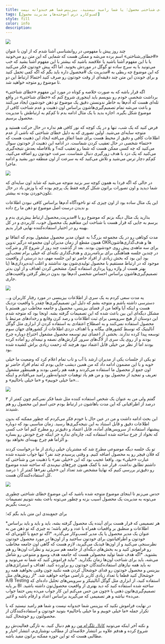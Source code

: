 ```yaml
---
title: تله‌ی شناختی محصول؛ یا شما رامبد نیستید، بیزینس شما هم خندوانه نیست
tags: [کسب‌وکار, درس آموخته‌ها, مدیریت محصول]
style: fill
color: info
description:
---
```

![](https://fa.ahmadi.pm/assets/imgpsts/product-cognitive.jpg)

چند روز پیش با مفهومی در روانشناسی آشنا شدم که از اون با عنوان «#خطای_شناختی» اسم برده می‌شه و ممکن هست که شمایی که این متن رو می‌خونید یا با این مفهوم آشنا باشید یا علاقمند باشید که بیشتر با این مفهوم آشنا بشید که خب می‌تونید با یه سرچ ساده تو گوگل در موردش بخونید. اما اگه پیش خودتون فکر می‌کنید که این موضوع چه ربطی به #مدیریت یک #محصول داره باید بگم که اگه کمی تحمل کنید و برای خوندن این متن چند دقیقه‌ای از وقت خودتون رو صرف کنید احتمالا ارتباط این دو تا موضوع رو متوجه خواهید شد.

اگه قرار باشه که به صورت خلاصه و کوتاه در مورد این مفهوم «خطای شناختی» برداشت شخصی خودم رو بنویسم باید اینجوری شروع کنم که «خطای شناختی» در واقع تله‌ای هست که آدم‌ها به خاطر ندونستن دقیق یک موضوع تو ذهن خودشون ایجاد می‌کنند و باعث می‌شه تمام تصمیم‌گیری‌هاشون براساس اون ذهنیت و عدم شناخت کافی از موضوع شکل بگیره. اجازه بدید با یک مثال ادامه بدم تا کم‌کم به ارتباطش با مدیریت محصول برسیم.

فرض کنید که یک شب، تنها و در یک کوچه که نور کافی هم نداره در حال حرکت هستید و متوجه سایه‌ای می‌شید. اولین تصوری که به دلیل خطای شناختی که ناشی از عدم اطلاعات کافی و دقیق از محیط هست برای شما اتفاق می‌افته ایجاد این ذهنیت هست که «حتما» شخصی در حال تعقیب کردن شماست. در ادامه این ذهنیت از خودتون سوال می‌کنید که چه کسی ممکن هست که شما رو تعقیب کنه؟ و بلافاصله بعدش نتیجه‌گیری می‌کنید که یک دزد با هدف زورگیری دنبال شماست. سرعت خودتون رو اضافه می‌کنید، کم‌کم دچار ترس می‌شید و تلاش می‌کنید که به سرعت از اون منطقه دور بشید و ادامه ماجرا.

![](https://fa.ahmadi.pm/assets/imgpsts/product-cognitive-q.jpg)

در حالی که اگه فردا به همون کوچه سر بزنید متوجه می‌شید که شاید اون سایه‌ای که شما دیدید و اون تصورات براتون شکل گرفته فقط یک پرچم بوده که با وزش باد در حال تکون‌خوردن بوده نه بیشتر.

این یک مثال ساده بود از اون چیزی که تو ناخودآگاه آدم‌ها براساس کافی نبودن اطلاعات و ندیدن درست اصل موضوع تو ذهن ما رخ داده.

بذارید یک مثال دیگه بزنم که موضوع رو با #مدیریت_محصول ارتباط بیش‌تری بدم و برسم به جایی که قرار هست با شناخت این مفاهیم یک محصول خوب، کاربردی و در کل بهینه رو در اختیار استفاده‌کننده نهایی قرار بدیم.

مدت کوتاهی رو در یک مجموعه بزرگ! به عنوان مدیر محصول مشغول بودم که اتفاقا تو همون مقطع از زمان مدیران اون مجموعه درگیر تدوین OKRها و هدف‌گذاری‌هاشون برای سه ماهه‌ی پیش روی خودشون بودند. بعد از گذشت چند روز از شروع کار و شرکت در چندین جلسه هماهنگی برای برنامه‌ریزی و هدف‌گذاری نکته‌ای که خیلی برام تعجب‌آور بود این بود که بخش زیادی از افراد حاضر تو این جلسه مهم، دید درستی از واقعیت موجود که در ارتباط مستقیم با محصول تولیدی‌شون بود نداشتند و اغلب ایده‌پردازی‌ها (یا بهتر هست از واژه رویا پردازی استفاده کنم)، مشخص کردن اهداف و از اون بدتر تصمیم‌گیری‌هاشون براساس احساس شخصی آدم‌ها بود بدون درنظر گرفتن واقعیت‌های جاری.

![](https://fa.ahmadi.pm/assets/imgpsts/the-sessions.jpg)

یه مدت سعی کردم به یک سری از اطلاعات بیزینسی در مورد رفتار کاربران و... دسترسی داشته باشم و متوجه بشم که دلیل این تصمیم‌گیری‌ها چقدر با واقعیت نزدیک هست و اینکه آیا واقعا من از فضای بیزینس، محصول و جامعه مخاطب دور هستم یا مشکل دیگه‌ای این بین باعث شده که این تصمیمات گرفته بشه. اونجا بود که متوجه شدم این دوستان از هیچ سرویسی برای ثبت اطلاعات و رصد کرن وقایع و رخدادهای مرتبط با محصول استفاده نمی‌کنند و به اصطلاح اعتقادی به استفاده کردن از ابزاری مثل گوگل آنالیتیک که توسط کشورهای بیگانه و با اهداف دزدی اطلاعات از کشورهای جهان سوم توسعه پیدا کرده ندارند. بخشی از اعضای تیم توسعه محصول مشغول اختراع دوباره چرخ بودند و از روی یک سری از لاگ‌های سرور گزارش‌های نصفه و نیمه‌ای رو آماده کرده بودند اما از نظر من خیلی قابل اعتماد نبود هرچند که زحمت زیادی براش کشیده شده بود.

تو یکی از جلسات یکی از مدیران ارشد با آب و تاب تمام اعلام کرد که وضعیت ما خیلی خوبه و با این مضمون ادامه داد که من همین دیشب جایی بودم که تمام افراد حاضر تو اون جمع از محصول ما استفاده می‌کردند و همه هم راضی بودند و همینطور مشغول تعریف و تمجید از محصول بود و من هم یاد توهمات خندوانه‌طور رامبد می‌افتادم و اینکه «ما خیلی خوبیم» و «ما خیلی باحالیم» و...

![](https://fa.ahmadi.pm/assets/imgpsts/rambod.jpg)

گفتم ولی من به عنوان یک شخص استفاده کننده مثل شما فکر نمی‌کنم چون کمتر از ۳ درصد از اطرافیانی که این مدت باهاشون در ارتباط بودم حتی اسم این محصول رو هم شنیدند.

این بحث ادامه داشت و من در عین حال با خودم فکر می‌کردم که چطور ممکنه که بدون اطلاعات دقیق و قابل استناد به این نتیجه‌گیری‌ها رسید. زمان مناسبی بود که دوباره پیشنهاد استفاده از سرویس‌های آماده، قابل اعتماد و دقیق‌تر رو مطرح کنم اما خب کسی که نخواد از چرخ ساخته شده استفاده کنه، چاره‌ای نداره جز اینکه چرخ خودش رو بسازه و الزاما هم چرخ بهینه‌ای نخواهد بود.

تو یک جلسه دیگه موضوعی مطرح شد که مشتریان خیلی زیادی از ما درخواست کردند که فلان فیچر رو به محصول اضافه کنیم. و وقتی پرسیدم چند نفر؟ تنها جواب شنیده شده عبارت «خیلی» بود. واقعا عجیب بود که این «خیلی نفر» با ذهنیت من و شناختی که داشتم تطابق نداشت. قرار شد با کمک همون چرخ‌های نیم‌بندی که ساخته شده موضوع رو دقیق‌تر بررسی کنیم که نهایتا مشخص شد تعداد این «خیلی نفر»ها کمتر از ۱ درصد کل استفاده‌کنندگان هست.

![](https://fa.ahmadi.pm/assets/imgpsts/toolspm.jpg)

حدس می‌زنم تا اینجای موضوع متوجه شده باشید که این موضوع خطای شناختی چطوری می‌تونه به مدیریت یک محصول آسیب بزنه و چطور می‌تونه باعث بشه نتونیم تصمیمات درست بگیریم.

برای جمع‌بندی این متن باید بگم که؛

*هر تصمیمی که قرار هست برای آینده یک محصول گرفته بشه، باید و باید و باید براساس اطلاعات و منطبق بر واقعیات همراه با عدد و رقم باشه؛ نه چیزی که تو ذهن من به عنوان یک مدیر محصول یا یک مدیر کسب‌وکار می‌گذره.
*اگه تو جمع یا کلونی‌ای که خودتون و اطرافیانتون برای خودتون ساختید و از اون‌ها در مورد محصول خودتون نظرسنجی می‌کنید و از اون‌ها فیدبک می‌گیرید، لازم هست که گاهی اون جامعه مخاطب رو فراموش کنید و به بخش‌های دیگه‌ای از جامعه هم سربزنید و نظرات اون‌ها رو هم بشنوید.
*اگه هدف شما تولید محصولی هست که جامعه هدف وسیع و متنوعی رو شامل می‌شه، باید برای شناخت اون‌ها زمان بگذارید.
*نباید فراموش کنید که شما نه می‌تونید و نه باید همه نیازهای استفاده‌کنندگان خودتون رو برآورده کنید. اهداف و استراتژی‌های بیزینس و محصول خودتون رو فدای خوشحال کردن همه نکنید چون وقتی بخواهید همه رو خوشحال کنید قطعا با تعداد زیادی کاربر ناراضی مواجه خواهید شد.
*از روش‌های مثل A/B Testing استفاده کنید، از ابزاری مثل گوگل آنالیتیکز و سرویس‌های تحلیل داده‌ای که بر پایه BI ساخته شده استفاده کنید که دید بهتری از واقعیت محصول‌تون داشته باشید.
تصمیم‌گیری‌هاتون ذهنی یا «چون من حس می‌کنم این کار جواب می‌ده پس حتما جواب می‌ده» نباشه و هر تصمیمی که می‌گیرید براساس اعداد و ارقام باشه و لاغیر.

در نهایت فراموش نکنید که بیزینس شما خندوانه نیست و شما هم رامبد نیستید که با تکرار جمله «ما خیلی خوبیم و ما خیلی باحالیم» بتونید خودتون و استفاده‌کنندگان از محصولتون رو خوشحال کنید.

و نکته آخر اینکه می‌تونید [کانال تلگرام من](https://t.me/ahmadipm) رو هم دنبال کنید. به تازگی فعالیت‌ش رو شروع کرده و هدفم علاوه بر انتشار خلاصه‌ای از مطالب نوشتاری‌م، انتشار اخبار و مطالبی هست که تو این حوزه ممکنه براتون مفید باشه.
